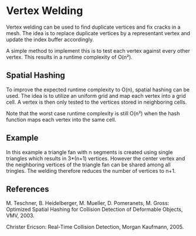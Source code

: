 # Vertex Welding 
Vertex welding can be used to find duplicate vertices and fix cracks in a mesh. The idea is to replace duplicate vertices by a representant vertex and update the index buffer accordingly. 

A simple method to implement this is to test each vertex against every other vertex. This results in a runtime complexity of O(n²).

## Spatial Hashing
To improve the expected runtime complexity to O(n), spatial hashing can be used. The idea is to utilize an uniform grid and map each vertex into a grid cell. A vertex is then only tested to the vertices stored in neighboring cells.

Note that the worst case runtime complexity is still O(n²) when the hash function maps each vertex into the same cell.

## Example
In this example a triangle fan with n segments is created using single triangles which results in 3*(n+1) vertices. However the center vertex and the neighboring vertices of the triangle fan can be shared among all tringles. The welding therefore reduces the number of vertices to n+1.

## References
M. Teschner, B. Heidelberger, M. Mueller, D. Pomeranets, M. Gross: Optimized Spatial Hashing for Collision Detection of Deformable Objects, VMV, 2003.

Christer Ericson: Real-Time Collision Detection, Morgan Kaufmann, 2005. 